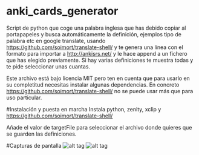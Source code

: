 # anki_cards_generator
Script de python que coge una palabra inglesa que has debido copiar al portapapeles y busca automáticamente la definición, ejemplos tipo de palabra etc en google translate, usando https://github.com/soimort/translate-shell/ y te genera una línea con el formato para importar a http://ankisrs.net/ y le hace append a un fichero que has elegido previamente. Si hay varias definiciones te muestra todas y te pide seleccionar unas cuantas.

Este archivo está bajo licencia MIT pero ten en cuenta que para usarlo en su completitud necesitas instalar algunas dependencias. En concreto https://github.com/soimort/translate-shell/ no se puede usar más que para uso particular.

#Instalación y puesta en marcha
Instala python, zenity, xclip y https://github.com/soimort/translate-shell/

Añade el valor de targetFile para seleccionar el archivo donde quieres que se guarden las definiciones.

#Capturas de pantalla
![alt tag](https://github.com/eticaasdf/anki_cards_generator/blob/master/una.png)
![alt tag](https://github.com/eticaasdf/anki_cards_generator/blob/master/dos.png)
